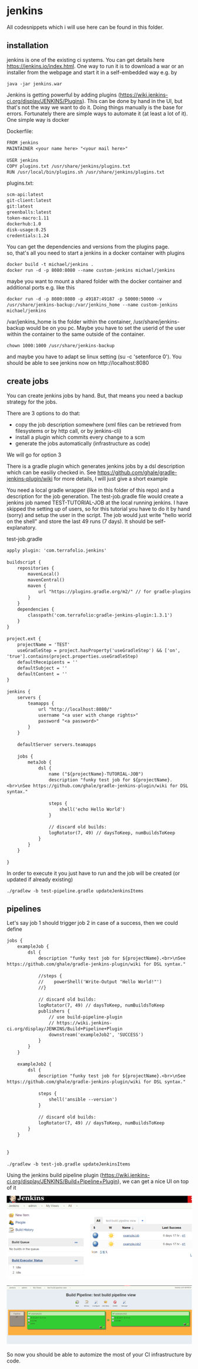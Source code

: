 # jenkins

All codesnippets which i will use here can be found in this folder.

## installation

jenkins is one of the existing ci systems.
You can get details here https://jenkins.io/index.html.
One way to run it is to download a war or an installer from the webpage and start it in a self-embedded way e.g. by

    java -jar jenkins.war
    
Jenkins is getting powerful by adding plugins (https://wiki.jenkins-ci.org/display/JENKINS/Plugins).
This can be done by hand in the UI, but that's not the way we want to do it. Doing things manually is the base for errors.
Fortunately there are simple ways to automate it (at least a lot of it).
One simple way is docker

Dockerfile:

    FROM jenkins
    MAINTAINER <your name here> "<your mail here>"
    
    USER jenkins
    COPY plugins.txt /usr/share/jenkins/plugins.txt
    RUN /usr/local/bin/plugins.sh /usr/share/jenkins/plugins.txt

plugins.txt:

    scm-api:latest
    git-client:latest
    git:latest
    greenballs:latest
    token-macro:1.11
    dockerhub:1.0
    disk-usage:0.25
    credentials:1.24

You can get the dependencies and versions from the plugins page.    
so, that's all you need to start a jenkins in a docker container with plugins

    docker build -t michael/jenkins .
    docker run -d -p 8080:8080 --name custom-jenkins michael/jenkins    
    
maybe you want to mount a shared folder with the docker container and additional ports e.g. like this
    
    docker run -d -p 8080:8080 -p 49187:49187 -p 50000:50000 -v /usr/share/jenkins-backup:/var/jenkins_home --name custom-jenkins michael/jenkins    
    
/var/jenkins_home is the folder within the container, /usr/share/jenkins-backup would be on you pc.
Maybe you have to set the userid of the user within the container to the same outside of the container.

    chown 1000:1000 /usr/share/jenkins-backup
    
and maybe you have to adapt se linux setting (su -c 'setenforce 0').
You should be able to see jenkins now on http://localhost:8080

## create jobs

You can create jenkins jobs by hand. But, that means you need a backup strategy for the jobs.

There are 3 options to do that:

* copy the job description somewhere (xml files can be retrieved from filesystems or by http call, or by jenkins-cli)
* install a plugin which commits every change to a scm
* generate the jobs automatically (infrastructure as code)

We will go for option 3

There is a gradle plugin which generates jenkins jobs by a dsl description which can be easiliy checked in.
See https://github.com/ghale/gradle-jenkins-plugin/wiki for more details, I will just give a short example

You need a local gradle wrapper (like in this folder of this repo) and a description for the job generation.
The test-job.gradle file would create a jenkins job named TEST-TUTORIAL-JOB at the local running jenkins.
I have skipped the setting up of users, so for this tutorial you have to do it by hand (sorry) and setup the user in the script.
The job would just write "hello world on the shell" and store the last 49 runs (7 days).
It should be self-explanatory.

test-job.gradle

    apply plugin: 'com.terrafolio.jenkins'

    buildscript {
        repositories {
            mavenLocal()
            mavenCentral()
            maven {
                url "https://plugins.gradle.org/m2/" // for gradle-plugins
            }
        }
        dependencies {
            classpath('com.terrafolio:gradle-jenkins-plugin:1.3.1')
        }
    }
    
    project.ext {
        projectName = 'TEST'
        useGradleStep = project.hasProperty('useGradleStep') && ['on', 'true'].contains(project.properties.useGradleStep)
        defaultReceipients = ''
        defaultSubject = ''
        defaultContent = ''
    }
    
    jenkins {
        servers {
            teamapps {
                url "http://localhost:8080/"
                username "<a user with change rights>"
                password "<a password>"
            }
        }

        defaultServer servers.teamapps

        jobs {
            metaJob {
                dsl {
                    name ("${projectName}-TUTORIAL-JOB")
                    description "funky test job for ${projectName}.<br>\nSee https://github.com/ghale/gradle-jenkins-plugin/wiki for DSL syntax."

                    steps {
                        shell('echo Hello World')
                    }
    
                    // discard old builds:
                    logRotator(7, 49) // daysToKeep, numBuildsToKeep
                }
            }
        }
    
    }

In order to execute it you just have to run and the job will be created (or updated if already existing)

    ./gradlew -b test-pipeline.gradle updateJenkinsItems

## pipelines

Let's say job 1 should trigger job 2 in case of a success, then we could define

    jobs {
        exampleJob {
            dsl {
                description "funky test job for ${projectName}.<br>\nSee https://github.com/ghale/gradle-jenkins-plugin/wiki for DSL syntax."

                //steps {
                //    powerShell('Write-Output "Hello World!"')
                //}

                // discard old builds:
                logRotator(7, 49) // daysToKeep, numBuildsToKeep
                publishers {
                    // use build-pipeline-plugin
                    // https://wiki.jenkins-ci.org/display/JENKINS/Build+Pipeline+Plugin
                    downstream('exampleJob2', 'SUCCESS')
                }
            }
        }

        exampleJob2 {
            dsl {
                description "funky test job for ${projectName}.<br>\nSee https://github.com/ghale/gradle-jenkins-plugin/wiki for DSL syntax."

                steps {
                    shell('ansible --version')
                }

                // discard old builds:
                logRotator(7, 49) // daysToKeep, numBuildsToKeep
            }
        }

        
    }

    ./gradlew -b test-job.gradle updateJenkinsItems

Using the jenkins build pipeline plugin (https://wiki.jenkins-ci.org/display/JENKINS/Build+Pipeline+Plugin), 
we can get a nice UI on top of it

![jenkins1](https://github.com/michaelgruczel/my-tutorials/blob/master/jenkins/jenkins1.PNG)

![jenkins2](https://github.com/michaelgruczel/my-tutorials/blob/master/jenkins/jenkins2.PNG)
     
So now you should be able to automize the most of your CI infrastructure by code.

